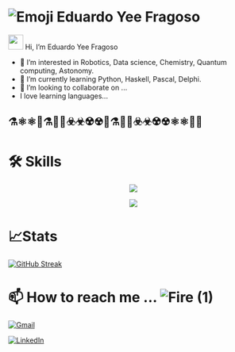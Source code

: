 # ![Emoji](https://user-images.githubusercontent.com/76674158/212239797-39abae0c-8de4-412e-927e-287e24070a64.png) Eduardo Yee Fragoso 


<img src="https://media.giphy.com/media/hvRJCLFzcasrR4ia7z/giphy.gif" width="30px"/> Hi, I’m Eduardo Yee Fragoso
- 👀 I’m interested in Robotics, Data science, Chemistry, Quantum computing, Astonomy.
- 🌱 I’m currently learning Python, Haskell, Pascal, Delphi.
- 💞️ I’m looking to collaborate on ...
- I love learning languages...


## ⚗️⚛️⚛🧪⚗️🧑‍🔬☣️☣☢️☢🧪⚗️🧑‍🔬☣️☣☢️☢⚛️⚛🧬🧫


# 🛠️ Skills

<p align="center">
  <a href="https://skillicons.dev">
    <img src="https://skillicons.dev/icons?i=c,cpp,matlab,octave,py,mysql,postgres,sqlite&perline=4" />
  </a>
</p>

<p align="center">
  <a href="https://skillicons.dev">
    <img src="https://skillicons.dev/icons?i=arduino,raspberrypi,autocad,selenium,bash,linux,graphql&perline=4" />
  </a>
</p>

# 📈Stats
[![GitHub Streak](http://github-readme-streak-stats.herokuapp.com?user=EduYeeFra&theme=merko&mode=weekly)](https://git.io/streak-stats)

# 📫 How to reach me ... ![Fire (1)](https://user-images.githubusercontent.com/76674158/212242952-4218f91e-247c-457c-a60b-9ad4812cff40.gif)
[![Gmail](https://img.shields.io/badge/Gmail-D14836?style=for-the-badge&logo=gmail&logoColor=white)](yeefrae96@gmail.com)

[![LinkedIn](https://img.shields.io/badge/LinkedIn-0077B5?style=for-the-badge&logo=linkedin&logoColor=white)](https://www.linkedin.com/in/eyeef/)

<div align = "right">
       <img src="https://komarev.com/ghpvc/?username=EduYeeFra&style=flat-square&color=blue" alt=""/>
</div>









<!---
EduYeeFra/EduYeeFra is a ✨ special ✨ repository because its `README.md` (this file) appears on your GitHub profile.
You can click the Preview link to take a look at your changes.
--->
